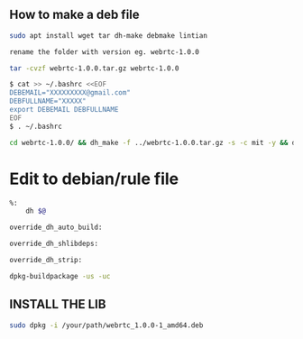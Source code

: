 ## How to make a deb file 
```bash
sudo apt install wget tar dh-make debmake lintian
```
```bash
rename the folder with version eg. webrtc-1.0.0
```
```bash
tar -cvzf webrtc-1.0.0.tar.gz webrtc-1.0.0
```
```bash
$ cat >> ~/.bashrc <<EOF                           
DEBEMAIL="XXXXXXXXX@gmail.com"                      
DEBFULLNAME="XXXXX"                                 
export DEBEMAIL DEBFULLNAME
EOF
$ . ~/.bashrc  
```
```bash
cd webrtc-1.0.0/ && dh_make -f ../webrtc-1.0.0.tar.gz -s -c mit -y && dpkg-buildpackage -us -uc     
```
# Edit to debian/rule file 
```bash
%:
	dh $@

override_dh_auto_build:

override_dh_shlibdeps:

override_dh_strip:
```

```bash
dpkg-buildpackage -us -uc     
```

## INSTALL THE LIB
```bash
sudo dpkg -i /your/path/webrtc_1.0.0-1_amd64.deb
```
